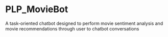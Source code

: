 # PLP_MovieBot
A task-oriented chatbot designed to perform movie sentiment analysis and movie recommendations through user to chatbot conversations
